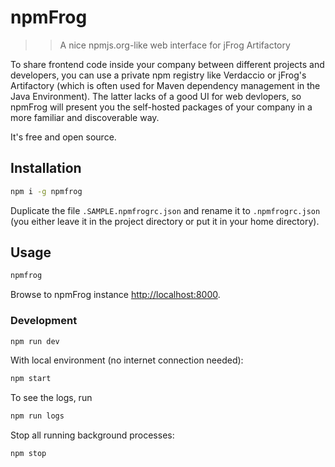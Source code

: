 # npmFrog

> > A nice npmjs.org-like web interface for jFrog Artifactory

To share frontend code inside your company between different projects and developers, you can use a private npm registry like Verdaccio or jFrog's Artifactory (which is often used for Maven dependency management in the Java Environment).
The latter lacks of a good UI for web devlopers, so npmFrog will present you the self-hosted packages of your company in a more familiar and discoverable way.

It's free and open source.

## Installation

```bash
npm i -g npmfrog
```

Duplicate the file `.SAMPLE.npmfrogrc.json` and rename it to `.npmfrogrc.json` (you either leave it in the project directory or put it in your home directory).

## Usage

```bash
npmfrog
```

Browse to npmFrog instance [http://localhost:8000](http://localhost:8000).

### Development

```bash
npm run dev
```

With local environment (no internet connection needed):

```bash
npm start
```

To see the logs, run

```bash
npm run logs
```

Stop all running background processes:

```bash
npm stop
```

